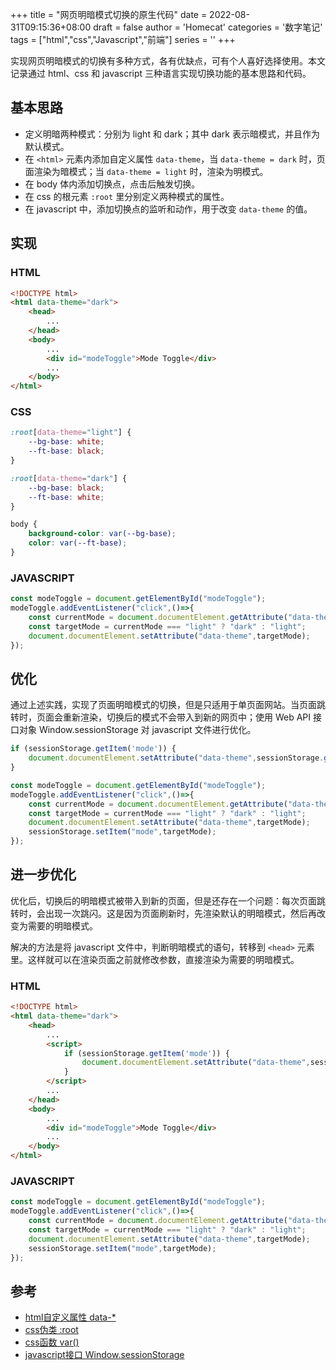 +++
title = "网页明暗模式切换的原生代码"
date = 2022-08-31T09:15:36+08:00
draft = false
author = 'Homecat'
categories = '数字笔记'
tags = ["html","css","Javascript","前端"]
series = ''
+++

实现网页明暗模式的切换有多种方式，各有优缺点，可有个人喜好选择使用。本文记录通过 html、css 和 javascript 三种语言实现切换功能的基本思路和代码。

<!--more--> 

## 基本思路

- 定义明暗两种模式：分别为 light 和 dark；其中 dark 表示暗模式，并且作为默认模式。
- 在 `<html>` 元素内添加自定义属性 `data-theme`，当 `data-theme = dark` 时，页面渲染为暗模式；当 `data-theme = light` 时，渲染为明模式。
- 在 body 体内添加切换点，点击后触发切换。
- 在 css 的根元素 `:root` 里分别定义两种模式的属性。
- 在 javascript 中，添加切换点的监听和动作，用于改变 `data-theme` 的值。

## 实现

### HTML

```html
<!DOCTYPE html>
<html data-theme="dark">
    <head>
        ...
    </head>
    <body>
        ...
        <div id="modeToggle">Mode Toggle</div>
        ...
    </body>
</html>
```

### CSS

```css
:root[data-theme="light"] {
    --bg-base: white;
    --ft-base: black;
}

:root[data-theme="dark"] {
    --bg-base: black;
    --ft-base: white;
}

body {
    background-color: var(--bg-base);
    color: var(--ft-base);
}
```

### JAVASCRIPT

```js
const modeToggle = document.getElementById("modeToggle");
modeToggle.addEventListener("click",()=>{
    const currentMode = document.documentElement.getAttribute("data-theme");
    const targetMode = currentMode === "light" ? "dark" : "light";
    document.documentElement.setAttribute("data-theme",targetMode);
});
```

## 优化

通过上述实践，实现了页面明暗模式的切换，但是只适用于单页面网站。当页面跳转时，页面会重新渲染，切换后的模式不会带入到新的网页中；使用 Web API 接口对象 Window.sessionStorage 对 javascript 文件进行优化。

```js
if (sessionStorage.getItem('mode')) { 
    document.documentElement.setAttribute("data-theme",sessionStorage.getItem('mode'));
}

const modeToggle = document.getElementById("modeToggle");
modeToggle.addEventListener("click",()=>{
    const currentMode = document.documentElement.getAttribute("data-theme");
    const targetMode = currentMode === "light" ? "dark" : "light";
    document.documentElement.setAttribute("data-theme",targetMode);
    sessionStorage.setItem("mode",targetMode);
});
```

## 进一步优化

优化后，切换后的明暗模式被带入到新的页面，但是还存在一个问题：每次页面跳转时，会出现一次跳闪。这是因为页面刷新时，先渲染默认的明暗模式，然后再改变为需要的明暗模式。

解决的方法是将 javascript 文件中，判断明暗模式的语句，转移到 `<head>` 元素里。这样就可以在渲染页面之前就修改参数，直接渲染为需要的明暗模式。

### HTML

```html
<!DOCTYPE html>
<html data-theme="dark">
    <head>
        ...
        <script>
            if (sessionStorage.getItem('mode')) { 
                document.documentElement.setAttribute("data-theme",sessionStorage.getItem('mode'));
            }
        </script>
        ...
    </head>
    <body>
        ...
        <div id="modeToggle">Mode Toggle</div>
        ...
    </body>
</html>
```


### JAVASCRIPT

```js
const modeToggle = document.getElementById("modeToggle");
modeToggle.addEventListener("click",()=>{
    const currentMode = document.documentElement.getAttribute("data-theme");
    const targetMode = currentMode === "light" ? "dark" : "light";
    document.documentElement.setAttribute("data-theme",targetMode);
    sessionStorage.setItem("mode",targetMode);
});
```


## 参考

- [html自定义属性 data-*](https://developer.mozilla.org/zh-CN/docs/Web/HTML/Global_attributes/data-*)
- [css伪类 :root](https://developer.mozilla.org/zh-CN/docs/Web/CSS/:root)
- [css函数 var()](https://developer.mozilla.org/zh-CN/docs/Web/CSS/var)
- [javascript接口 Window.sessionStorage](https://developer.mozilla.org/zh-CN/docs/Web/API/Window/sessionStorage)
